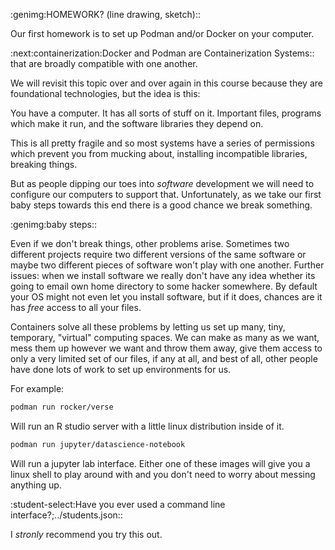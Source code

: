 :genimg:HOMEWORK? (line drawing, sketch)::

Our first homework is to set up Podman and/or Docker on your computer.

:next:containerization:Docker and Podman are Containerization Systems:: that are
broadly compatible with one another. 

We will revisit this topic over and over again in this course because they
are foundational technologies, but the idea is this:

You have a computer. It has all sorts of stuff on it. Important files,
programs which make it run, and the software libraries they depend on.

This is all pretty fragile and so most systems have a series of permissions
which prevent you from mucking about, installing incompatible libraries,
breaking things.

But as people dipping our toes into _software_ development we will need to
configure our computers to support that. Unfortunately, as we take our
first baby steps towards this end there is a good chance we break something.

:genimg:baby steps::

Even if we don't break things, other problems arise. Sometimes two different
projects require two different versions of the same software or maybe two
different pieces of software won't play with one another. Further issues:
when we install software we really don't have any idea whether its going
to email own home directory to some hacker somewhere. By default your OS
might not even let you install software, but if it does, chances are it has
_free_ access to all your files. 

Containers solve all these problems by letting us set up many, tiny, temporary,
"virtual" computing spaces. We can make as many as we want, mess them up however
we want and throw them away, give them access to only a very limited set of our
files, if any at all, and best of all, other people have done lots of work
to set up environments for us.

For example:

```bash 
podman run rocker/verse
```
Will run an R studio server with a little linux distribution inside of it. 

```bash 
podman run jupyter/datascience-notebook
```

Will run a jupyter lab interface. Either one of these images will give you a
linux shell to play around with and you don't need to worry about messing anything
up. 

:student-select:Have you ever used a command line interface?;../students.json::

I _stronly_ recommend you try this out. 

